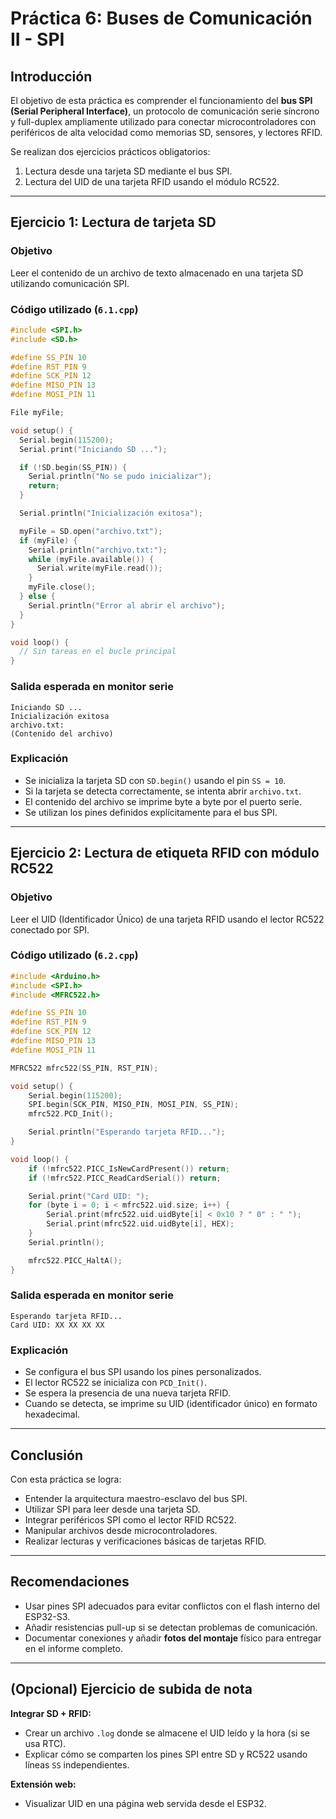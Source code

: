# Práctica 6: Buses de Comunicación II - SPI

## Introducción

El objetivo de esta práctica es comprender el funcionamiento del **bus SPI (Serial Peripheral Interface)**, un protocolo de comunicación serie síncrono y full-duplex ampliamente utilizado para conectar microcontroladores con periféricos de alta velocidad como memorias SD, sensores, y lectores RFID.

Se realizan dos ejercicios prácticos obligatorios:
1. Lectura desde una tarjeta SD mediante el bus SPI.
2. Lectura del UID de una tarjeta RFID usando el módulo RC522.

---

## Ejercicio 1: Lectura de tarjeta SD

### Objetivo

Leer el contenido de un archivo de texto almacenado en una tarjeta SD utilizando comunicación SPI.

### Código utilizado (`6.1.cpp`)

```cpp
#include <SPI.h>
#include <SD.h>

#define SS_PIN 10   
#define RST_PIN 9   
#define SCK_PIN 12 
#define MISO_PIN 13 
#define MOSI_PIN 11 

File myFile;

void setup() {
  Serial.begin(115200);
  Serial.print("Iniciando SD ...");

  if (!SD.begin(SS_PIN)) {
    Serial.println("No se pudo inicializar");
    return;
  }

  Serial.println("Inicialización exitosa");

  myFile = SD.open("archivo.txt");
  if (myFile) {
    Serial.println("archivo.txt:");
    while (myFile.available()) {
      Serial.write(myFile.read());
    }
    myFile.close();
  } else {
    Serial.println("Error al abrir el archivo");
  }
}

void loop() {
  // Sin tareas en el bucle principal
}
```

### Salida esperada en monitor serie

```
Iniciando SD ...
Inicialización exitosa
archivo.txt:
(Contenido del archivo)
```

### Explicación

- Se inicializa la tarjeta SD con `SD.begin()` usando el pin `SS = 10`.
- Si la tarjeta se detecta correctamente, se intenta abrir `archivo.txt`.
- El contenido del archivo se imprime byte a byte por el puerto serie.
- Se utilizan los pines definidos explícitamente para el bus SPI.

---

## Ejercicio 2: Lectura de etiqueta RFID con módulo RC522

### Objetivo

Leer el UID (Identificador Único) de una tarjeta RFID usando el lector RC522 conectado por SPI.

### Código utilizado (`6.2.cpp`)

```cpp
#include <Arduino.h>
#include <SPI.h>
#include <MFRC522.h>

#define SS_PIN 10
#define RST_PIN 9
#define SCK_PIN 12
#define MISO_PIN 13
#define MOSI_PIN 11

MFRC522 mfrc522(SS_PIN, RST_PIN);

void setup() {
    Serial.begin(115200);
    SPI.begin(SCK_PIN, MISO_PIN, MOSI_PIN, SS_PIN);
    mfrc522.PCD_Init();

    Serial.println("Esperando tarjeta RFID...");
}

void loop() {
    if (!mfrc522.PICC_IsNewCardPresent()) return;
    if (!mfrc522.PICC_ReadCardSerial()) return;

    Serial.print("Card UID: ");
    for (byte i = 0; i < mfrc522.uid.size; i++) {
        Serial.print(mfrc522.uid.uidByte[i] < 0x10 ? " 0" : " ");
        Serial.print(mfrc522.uid.uidByte[i], HEX);
    }
    Serial.println();

    mfrc522.PICC_HaltA();
}
```

### Salida esperada en monitor serie

```
Esperando tarjeta RFID...
Card UID: XX XX XX XX
```

### Explicación

- Se configura el bus SPI usando los pines personalizados.
- El lector RC522 se inicializa con `PCD_Init()`.
- Se espera la presencia de una nueva tarjeta RFID.
- Cuando se detecta, se imprime su UID (identificador único) en formato hexadecimal.

---

## Conclusión

Con esta práctica se logra:

- Entender la arquitectura maestro-esclavo del bus SPI.
- Utilizar SPI para leer desde una tarjeta SD.
- Integrar periféricos SPI como el lector RFID RC522.
- Manipular archivos desde microcontroladores.
- Realizar lecturas y verificaciones básicas de tarjetas RFID.

---

## Recomendaciones

- Usar pines SPI adecuados para evitar conflictos con el flash interno del ESP32-S3.
- Añadir resistencias pull-up si se detectan problemas de comunicación.
- Documentar conexiones y añadir **fotos del montaje** físico para entregar en el informe completo.

---

## (Opcional) Ejercicio de subida de nota

**Integrar SD + RFID:**
- Crear un archivo `.log` donde se almacene el UID leído y la hora (si se usa RTC).
- Explicar cómo se comparten los pines SPI entre SD y RC522 usando líneas `SS` independientes.

**Extensión web:**
- Visualizar UID en una página web servida desde el ESP32.
